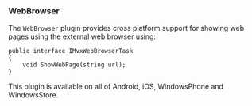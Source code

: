 ### WebBrowser

The `WebBrowser` plugin provides cross platform support for showing web pages using the external web browser using:

    public interface IMvxWebBrowserTask
    {
        void ShowWebPage(string url);
    }

This plugin is available on all of Android, iOS, WindowsPhone and WindowsStore.